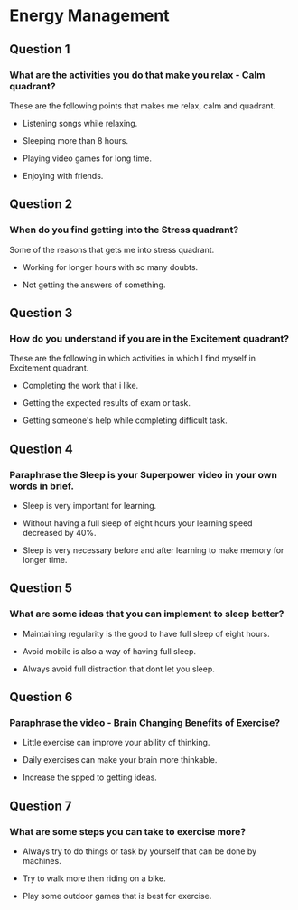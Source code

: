 # **Energy Management**

## Question 1

### What are the activities you do that make you relax - Calm quadrant?

These are the following points that makes me relax, calm and quadrant.

- Listening songs while relaxing.

- Sleeping more than 8 hours.

- Playing video games for long time.

- Enjoying with friends.

## Question 2

### When do you find getting into the Stress quadrant?

Some of the reasons that gets me into stress quadrant.

- Working for longer hours with so many doubts.

- Not getting the answers of something.

## Question 3

### How do you understand if you are in the Excitement quadrant?

These are the following in which activities in which I find myself in Excitement quadrant.

- Completing the work that i like.

- Getting the expected results of exam or task.

- Getting someone's help while completing difficult task.

## Question 4

###  Paraphrase the Sleep is your Superpower video in your own words in brief. 

- Sleep is very important for learning.

- Without having a full sleep of eight hours your learning speed decreased by 40%.

- Sleep is very necessary before and after learning to make memory for longer time.

## Question 5

### What are some ideas that you can implement to sleep better?

- Maintaining regularity is the good to have full sleep of eight hours.

- Avoid mobile is also a way of having full sleep.

- Always avoid full distraction that dont let you sleep.

## Question 6

### Paraphrase the video - Brain Changing Benefits of Exercise?

- Little exercise can improve your ability of thinking.

- Daily exercises can make your brain more thinkable.

- Increase the spped to getting ideas.

## Question 7

### What are some steps you can take to exercise more?

- Always try to do things or task by yourself that can be done by machines.

- Try to walk more then riding on a bike.

- Play some outdoor games that is best for exercise.
